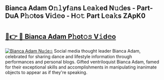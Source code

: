 ## Bianca Adam O𝚗𝚕yf𝚊ns L𝚎a𝚔ed N𝚞𝚍es - Part-DuA P𝚑𝚘tos Vi𝚍𝚎o - H𝚘𝚝 Part L𝚎a𝚔s ZApK0

# <h2><a href="http://kf3g5vl.oniu.top/?m=Bianca+Adam">🔗👉 🔴 Bianca Adam P𝚑ot𝚘𝚜 V𝚒d𝚎o</a></h2>

[![Bianca Adam Nu𝚍e𝚜](https://i.imgur.com/0qMVB7G.gif)](http://kf3g5vl.oniu.top/?m=Bianca+Adam)
Social media thought leader Bianca Adam, celebrated for sharing dance and lifestyle information through performances and personal blogs. Gifted ventriloquist Bianca Adam, famed for their exceptional skills and accomplishments in manipulating inanimate objects to appear as if they're speaking.  
